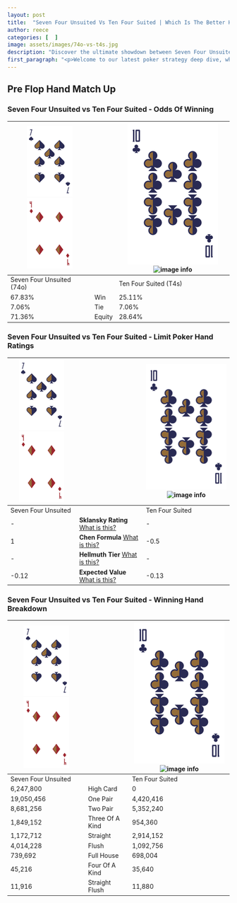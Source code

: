 ```yaml
---
layout: post
title:  "Seven Four Unsuited Vs Ten Four Suited | Which Is The Better Hand In Poker? A Complete Guide"
author: reece
categories: [  ]
image: assets/images/74o-vs-t4s.jpg
description: "Discover the ultimate showdown between Seven Four Unsuited and Ten Four Suited in poker! Uncover the odds, strategies, and scenarios where one hand triumphs over the other. Get ready to up your poker game with this thrilling analysis."
first_paragraph: "<p>Welcome to our latest poker strategy deep dive, where we're pitting two distinct hands against each other in a high-stakes showdown: Seven Four Unsuited vs Ten Four Suited.</p><p>In the dynamic world of poker, every decision counts, and knowing which hand holds the upper hand is key to your success at the table.</p><p>In this article, we'll dissect these two hands, explore the scenarios where one dominates the other, and equip you with the knowledge to make strategic choices that can tip the odds in your favor.</p><p>Get ready to unravel the intriguing dynamics of these poker hands and elevate your game to new heights.</p>"
---
```




[comment]: # (sp0)

## Pre Flop Hand Match Up

<div class="table hand-ratings" markdown="1"> 



### Seven Four Unsuited vs Ten Four Suited - Odds Of Winning


    
| ![image info](assets/images/hand1/7.png) ![image info](assets/images/hand1/4o.png) |  | ![image info](assets/images/hand2/T.png) ![image info](assets/images/hand2/4s.png) |
| -------- | -------- | -------- |
| Seven Four Unsuited (74o) |  | Ten Four Suited (T4s) |
| 67.83% | Win | 25.11% |
| 7.06% | Tie | 7.06% |
| 71.36% | Equity | 28.64% |




[comment]: # (sp1)



### Seven Four Unsuited vs Ten Four Suited - Limit Poker Hand Ratings


    
| ![image info](assets/images/hand1/7.png) ![image info](assets/images/hand1/4o.png) |  | ![image info](assets/images/hand2/T.png) ![image info](assets/images/hand2/4s.png) |
| -------- | -------- | -------- |
| Seven Four Unsuited |  | Ten Four Suited |
| - | **Sklansky Rating** [What is this?](/sklansky-rating-explained) | - |
| 1 | **Chen Formula** [What is this?](/chen-formula-explained) | -0.5 |
| - | **Hellmuth Tier** [What is this?](/Hellmuth-tier-explained) | - |
| -0.12 | **Expected Value** [What is this?](/expected-value-explained) | -0.13 |




[comment]: # (sp2)



### Seven Four Unsuited vs Ten Four Suited - Winning Hand Breakdown


    
| ![image info](assets/images/hand1/7.png) ![image info](assets/images/hand1/4o.png) |  | ![image info](assets/images/hand2/T.png) ![image info](assets/images/hand2/4s.png) |
| -------- | -------- | -------- |
| Seven Four Unsuited |  | Ten Four Suited |
| 6,247,800 | High Card | 0 |
| 19,050,456 | One Pair | 4,420,416 |
| 8,681,256 | Two Pair | 5,352,240 |
| 1,849,152 | Three Of A Kind | 954,360 |
| 1,172,712 | Straight | 2,914,152 |
| 4,014,228 | Flush | 1,092,756 |
| 739,692 | Full House | 698,004 |
| 45,216 | Four Of A Kind | 35,640 |
| 11,916 | Straight Flush | 11,880 |




[comment]: # (sp3)



</div>

[comment]: # (sp4)



[comment]: # (sp5)

